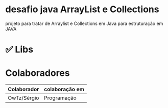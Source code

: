 # desafio java ArrayList e Collections
projeto para tratar de Arraylist e Collections em Java para estruturação em JAVA


# ✅ Libs



# Colaboradores
| Colaborador | colaboração em |
| ----------- | ------|
| OwTz/Sérgio | Programação |